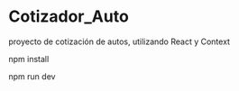 # Cotizador_Auto
proyecto de cotización de autos, utilizando React y Context

npm install

npm run dev
